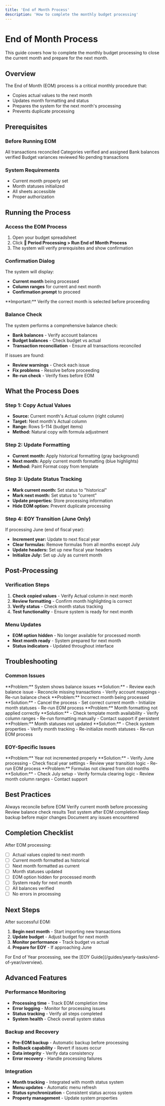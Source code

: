 ```yaml
---
title: 'End of Month Process'
description: 'How to complete the monthly budget processing'
---
```


# End of Month Process

This guide covers how to complete the monthly budget processing to close the current month and prepare for the next month.

## Overview

The End of Month (EOM) process is a critical monthly procedure that:
- Copies actual values to the next month
- Updates month formatting and status
- Prepares the system for the next month's processing
- Prevents duplicate processing

## Prerequisites

### Before Running EOM
<Check>All transactions reconciled</Check>
<Check>Categories verified and assigned</Check>
<Check>Bank balances verified</Check>
<Check>Budget variances reviewed</Check>
<Check>No pending transactions</Check>

### System Requirements
- Current month properly set
- Month statuses initialized
- All sheets accessible
- Proper authorization

## Running the Process

### Access the EOM Process
1. Open your budget spreadsheet
2. Click **📅 Period Processing > Run End of Month Process**
3. The system will verify prerequisites and show confirmation

### Confirmation Dialog
The system will display:
- **Current month** being processed
- **Column ranges** for current and next month
- **Confirmation prompt** to proceed

<Warning>
  **Important:** Verify the correct month is selected before proceeding
</Warning>

### Balance Check
The system performs a comprehensive balance check:
- **Bank balances** - Verify account balances
- **Budget balances** - Check budget vs actual
- **Transaction reconciliation** - Ensure all transactions reconciled

If issues are found:
- **Review warnings** - Check each issue
- **Fix problems** - Resolve before proceeding
- **Re-run check** - Verify fixes before EOM

## What the Process Does

### Step 1: Copy Actual Values
- **Source:** Current month's Actual column (right column)
- **Target:** Next month's Actual column
- **Range:** Rows 5-114 (budget items)
- **Method:** Natural copy with formula adjustment

### Step 2: Update Formatting
- **Current month:** Apply historical formatting (gray background)
- **Next month:** Apply current month formatting (blue highlights)
- **Method:** Paint Format copy from template

### Step 3: Update Status Tracking
- **Mark current month:** Set status to "historical"
- **Mark next month:** Set status to "current"
- **Update properties:** Store processing information
- **Hide EOM option:** Prevent duplicate processing

### Step 4: EOY Transition (June Only)
If processing June (end of fiscal year):
- **Increment year:** Update to next fiscal year
- **Clear formulas:** Remove formulas from all months except July
- **Update headers:** Set up new fiscal year headers
- **Initialize July:** Set up July as current month

## Post-Processing

### Verification Steps
1. **Check copied values** - Verify Actual column in next month
2. **Review formatting** - Confirm month highlighting is correct
3. **Verify status** - Check month status tracking
4. **Test functionality** - Ensure system is ready for next month

### Menu Updates
- **EOM option hidden** - No longer available for processed month
- **Next month ready** - System prepared for next month
- **Status indicators** - Updated throughout interface

## Troubleshooting

### Common Issues

<AccordionGroup>
  <Accordion title="Balance Check Failed" icon="alert">
    **Problem:** System shows balance issues
    **Solution:**
    - Review each balance issue
    - Reconcile missing transactions
    - Verify account mappings
    - Re-run balance check
  </Accordion>

  <Accordion title="Wrong Month Selected" icon="calendar">
    **Problem:** Incorrect month being processed
    **Solution:**
    - Cancel the process
    - Set correct current month
    - Initialize month statuses
    - Re-run EOM process
  </Accordion>

  <Accordion title="Formatting Issues" icon="palette">
    **Problem:** Month formatting not applied correctly
    **Solution:**
    - Check template month availability
    - Verify column ranges
    - Re-run formatting manually
    - Contact support if persistent
  </Accordion>

  <Accordion title="Status Update Failed" icon="settings">
    **Problem:** Month statuses not updated
    **Solution:**
    - Check system properties
    - Verify month tracking
    - Re-initialize month statuses
    - Re-run EOM process
  </Accordion>
</AccordionGroup>

### EOY-Specific Issues

<AccordionGroup>
  <Accordion title="Year Transition Error" icon="calendar-year">
    **Problem:** Year not incremented properly
    **Solution:**
    - Verify June processing
    - Check fiscal year settings
    - Review year transition logic
    - Re-run EOM process
  </Accordion>

  <Accordion title="Formula Clearing Issues" icon="code">
    **Problem:** Formulas not cleared from old months
    **Solution:**
    - Check July setup
    - Verify formula clearing logic
    - Review month column ranges
    - Contact support
  </Accordion>
</AccordionGroup>

## Best Practices

<Check>Always reconcile before EOM</Check>
<Check>Verify current month before processing</Check>
<Check>Review balance check results</Check>
<Check>Test system after EOM completion</Check>
<Check>Keep backup before major changes</Check>
<Check>Document any issues encountered</Check>

## Completion Checklist

After EOM processing:
- [ ] Actual values copied to next month
- [ ] Current month formatted as historical
- [ ] Next month formatted as current
- [ ] Month statuses updated
- [ ] EOM option hidden for processed month
- [ ] System ready for next month
- [ ] All balances verified
- [ ] No errors in processing

## Next Steps

After successful EOM:
1. **Begin next month** - Start importing new transactions
2. **Update budget** - Adjust budget for next month
3. **Monitor performance** - Track budget vs actual
4. **Prepare for EOY** - If approaching June

<Note>
  For End of Year processing, see the [EOY Guide](/guides/yearly-tasks/end-of-year/overview).
</Note>

## Advanced Features

### Performance Monitoring
- **Processing time** - Track EOM completion time
- **Error logging** - Monitor for processing issues
- **Status tracking** - Verify all steps completed
- **System health** - Check overall system status

### Backup and Recovery
- **Pre-EOM backup** - Automatic backup before processing
- **Rollback capability** - Revert if issues occur
- **Data integrity** - Verify data consistency
- **Error recovery** - Handle processing failures

### Integration
- **Month tracking** - Integrated with month status system
- **Menu updates** - Automatic menu refresh
- **Status synchronization** - Consistent status across system
- **Property management** - Update system properties